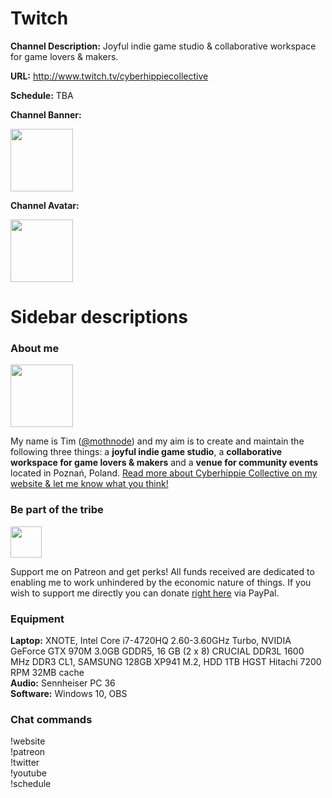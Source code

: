 # Twitch

**Channel Description:** Joyful indie game studio & collaborative workspace for game lovers & makers. 

**URL:** http://www.twitch.tv/cyberhippiecollective

**Schedule:** TBA

**Channel Banner:** 

<img src="https://cloud.githubusercontent.com/assets/2768053/12701854/cb519afe-c817-11e5-9ac9-f13f7a1a04dc.png" height="100" /> 

**Channel Avatar:** 

<img src="https://cloud.githubusercontent.com/assets/2768053/12701865/7e3fe710-c818-11e5-997c-33fae0891c8d.png" height="100" />

# Sidebar descriptions

### About me

<img src="https://cloud.githubusercontent.com/assets/2768053/12680871/3b79ba0e-c6ac-11e5-8870-58fdb2f1c891.png" width="100" height="100" />

My name is Tim ([@mothnode](http://www.twitter.com/mothnode)) and my aim is to create and maintain the following three things: a **joyful indie game studio**, a **collaborative workspace for game lovers & makers** and a **venue for community events** located in Poznań, Poland. [Read more about Cyberhippie Collective on my website & let me know what you think!](http://www.cyberhippie.co)

### Be part of the tribe

<img src="https://cloud.githubusercontent.com/assets/2768053/12701821/b150adf8-c816-11e5-8ba0-ed849fdff779.png" height="50" />

Support me on Patreon and get perks! All funds received are dedicated to enabling me to work unhindered by the economic nature of things. If you wish to support me directly you can donate [right here](https://streamtip.com/t/cyberhippiecollective) via PayPal.

### Equipment
**Laptop:** XNOTE, Intel Core i7-4720HQ 2.60-3.60GHz Turbo, NVIDIA GeForce GTX 970M 3.0GB GDDR5, 16 GB (2 x 8) CRUCIAL DDR3L 1600 MHz DDR3 CL1, SAMSUNG 128GB  XP941 M.2, HDD 1TB HGST Hitachi 7200 RPM 32MB cache  
**Audio:** Sennheiser PC 36  
**Software:** Windows 10, OBS

### Chat commands
!website  
!patreon  
!twitter  
!youtube  
!schedule
